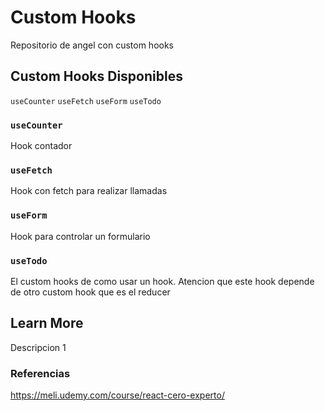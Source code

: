 # Custom Hooks

Repositorio de angel con custom hooks

## Custom Hooks Disponibles

`useCounter`
`useFetch`
`useForm`
`useTodo`

### `useCounter`

Hook contador

### `useFetch`

Hook con fetch para realizar llamadas

### `useForm`

Hook para controlar un formulario

### `useTodo`

El custom hooks de como usar un hook. Atencion que este hook depende de otro custom hook que es el reducer

## Learn More

Descripcion 1

### Referencias

https://meli.udemy.com/course/react-cero-experto/ 

